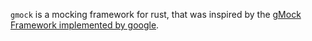 `gmock` is a mocking framework for rust, that was inspired by the [gMock Framework implemented by google](http://google.github.io/googletest/gmock_cook_book.html).
